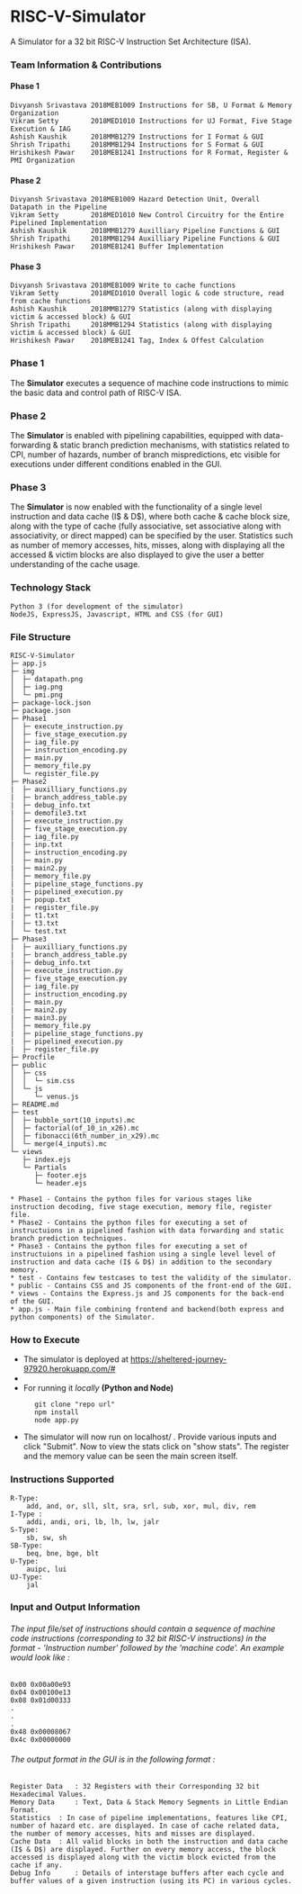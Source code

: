 # RISC-V-Simulator

A Simulator for a 32 bit RISC-V Instruction Set Architecture (ISA).

### Team Information & Contributions
#### Phase 1
	Divyansh Srivastava	2018MEB1009	Instructions for SB, U Format & Memory Organization	
	Vikram Setty		2018MED1010	Instructions for UJ Format, Five Stage Execution & IAG		
	Ashish Kaushik		2018MMB1279	Instructions for I Format & GUI
	Shrish Tripathi		2018MMB1294	Instructions for S Format & GUI
	Hrishikesh Pawar	2018MEB1241	Instructions for R Format, Register & PMI Organization
#### Phase 2
	Divyansh Srivastava	2018MEB1009	Hazard Detection Unit, Overall Datapath in the Pipeline	
	Vikram Setty		2018MED1010	New Control Circuitry for the Entire Pipelined Implementation	
	Ashish Kaushik		2018MMB1279	Auxilliary Pipeline Functions & GUI
	Shrish Tripathi		2018MMB1294	Auxilliary Pipeline Functions & GUI
	Hrishikesh Pawar	2018MEB1241	Buffer Implementation	
#### Phase 3
	Divyansh Srivastava	2018MEB1009	Write to cache functions	
	Vikram Setty		2018MED1010	Overall logic & code structure, read from cache functions 	
	Ashish Kaushik		2018MMB1279	Statistics (along with displaying victim & accessed block) & GUI
	Shrish Tripathi		2018MMB1294	Statistics (along with displaying victim & accessed block) & GUI
	Hrishikesh Pawar	2018MEB1241	Tag, Index & Offest Calculation	
	
### Phase 1
  The **Simulator** executes a sequence of machine code instructions to mimic the basic data and control path of RISC-V ISA.
  
### Phase 2
  The **Simulator** is enabled with pipelining capabilities, equipped with data-forwarding & static branch prediction mechanisms, with statistics related to CPI, number of hazards, number of branch mispredictions, etc visible for executions under different conditions enabled in the GUI.
  
### Phase 3
  The **Simulator** is now enabled with the functionality of a single level instruction and data cache (I$ & D$), where both cache & cache block size, along with the type of cache (fully associative, set associative along with associativity, or direct mapped) can be specified by the user. Statistics such as number of memory accesses, hits, misses, along with displaying all the accessed & victim blocks are also displayed to give the user a better understanding of the cache usage.
      
### Technology Stack
	Python 3 (for development of the simulator)
	NodeJS, ExpressJS, Javascript, HTML and CSS (for GUI)

### File Structure

```
RISC-V-Simulator
├─ app.js
├─ img
│  ├─ datapath.png
│  ├─ iag.png
│  └─ pmi.png
├─ package-lock.json
├─ package.json
├─ Phase1
│  ├─ execute_instruction.py
│  ├─ five_stage_execution.py
│  ├─ iag_file.py
│  ├─ instruction_encoding.py
│  ├─ main.py
│  ├─ memory_file.py
│  └─ register_file.py
├─ Phase2
|  ├─ auxilliary_functions.py
|  ├─ branch_address_table.py
|  ├─ debug_info.txt
|  ├─ demofile3.txt
│  ├─ execute_instruction.py
│  ├─ five_stage_execution.py
│  ├─ iag_file.py
|  ├─ inp.txt
│  ├─ instruction_encoding.py
│  ├─ main.py
|  ├─ main2.py
│  ├─ memory_file.py
|  ├─ pipeline_stage_functions.py
|  ├─ pipelined_execution.py
|  ├─ popup.txt
|  ├─ register_file.py
|  ├─ t1.txt
|  ├─ t3.txt
│  └─ test.txt
├─ Phase3
|  ├─ auxilliary_functions.py
|  ├─ branch_address_table.py
|  ├─ debug_info.txt
│  ├─ execute_instruction.py
│  ├─ five_stage_execution.py
│  ├─ iag_file.py
│  ├─ instruction_encoding.py
│  ├─ main.py
|  ├─ main2.py
|  ├─ main3.py
│  ├─ memory_file.py
|  ├─ pipeline_stage_functions.py
|  ├─ pipelined_execution.py
|  ├─ register_file.py
├─ Procfile
├─ public
│  ├─ css
│  │  └─ sim.css
│  └─ js
│     └─ venus.js
├─ README.md
├─ test
│  ├─ bubble_sort(10_inputs).mc
│  ├─ factorial(of_10_in_x26).mc
│  ├─ fibonacci(6th_number_in_x29).mc
│  └─ merge(4_inputs).mc
└─ views
   ├─ index.ejs
   └─ Partials
      ├─ footer.ejs
      └─ header.ejs

```		


	* Phase1 - Contains the python files for various stages like instruction decoding, five stage execution, memory file, register file.
	* Phase2 - Contains the python files for executing a set of instructuions in a pipelined fashion with data forwarding and static branch prediction techniques.
	* Phase3 - Contains the python files for executing a set of instructuions in a pipelined fashion using a single level level of instruction and data cache (I$ & D$) in addition to the secondary memory.
	* test - Contains few testcases to test the validity of the simulator.
	* public - Contains CSS and JS components of the front-end of the GUI.
	* views - Contains the Express.js and JS components for the back-end of the GUI.
	* app.js - Main file combining frontend and backend(both express and python components) of the Simulator. 

### How to Execute

   * The simulator is deployed at https://sheltered-journey-97920.herokuapp.com/#
   * 
   * For running it *locally* **(Python and Node)**<br>
  ```
		git clone "repo url" 
		npm install 
		node app.py
  ```
   * The simulator will now run on localhost/  . Provide various inputs and click "Submit". Now to view the stats click on "show stats". The register and the memory value can be seen the main screen itself.  
### Instructions Supported
	R-Type:
		add, and, or, sll, slt, sra, srl, sub, xor, mul, div, rem
	I-Type :
		addi, andi, ori, lb, lh, lw, jalr
	S-Type:
		sb, sw, sh
	SB-Type:
		beq, bne, bge, blt
	U-Type:
		auipc, lui
	UJ-Type:
		jal

### Input and Output Information
###### The input file/set of instructions should contain a sequence of machine code instructions (corresponding to 32 bit RISC-V instructions) in the format - 'Instruction number' followed by the 'machine code'. An example would look like :
	0x00 0x00a00e93
	0x04 0x00100e13
	0x08 0x01d00333
	.
	.
	.
	0x48 0x00008067
	0x4c 0x00000000
###### The output format in the GUI is in the following format :
	Register Data 	: 32 Registers with their Corresponding 32 bit Hexadecimal Values.
	Memory Data 	: Text, Data & Stack Memory Segments in Little Endian Format.
    Statistics	: In case of pipeline implementations, features like CPI, number of hazard etc. are displayed. In case of cache related data, the number of memory accesses, hits and misses are displayed.
    Cache Data 	: All valid blocks in both the instruction and data cache (I$ & D$) are displayed. Further on every memory access, the block accessed is displayed along with the victim block evicted from the cache if any.
    Debug Info      : Details of interstage buffers after each cycle and buffer values of a given instruction (using its PC) in various cycles.
